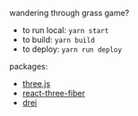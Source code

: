 wandering through grass game?

- to run local: `yarn start`
- to build: `yarn build`
- to deploy: `yarn run deploy`

packages:

- [three.js](https://threejs.org/)
- [react-three-fiber](https://github.com/pmndrs/react-three-fiber)
- [drei](https://github.com/pmndrs/drei)
